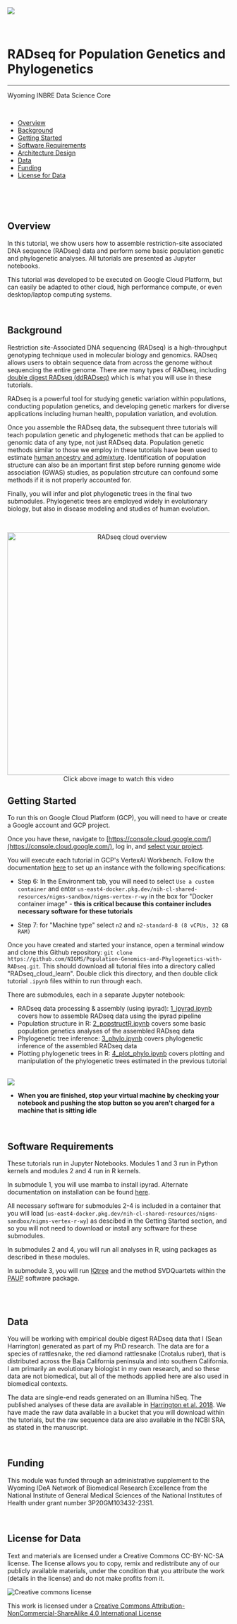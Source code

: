 <img src="images/anchor_graphic_WY.png"/>


<br>
<br>
<br>


# RADseq for Population Genetics and Phylogenetics
---------------------------------

Wyoming INBRE Data Science Core

<br>

+ [Overview](#overview)
+ [Background](#background)
+ [Getting Started](#getting-started)
+ [Software Requirements](#software-requirements)
+ [Architecture Design](#architecture-design)
+ [Data](#data)
+ [Funding](#funding)
+ [License for Data](#license-for-data)


<br>
<br>
<br>



## **Overview**


In this tutorial, we show users how to assemble restriction-site associated DNA sequence (RADseq) data and perform some basic population genetic and phylogenetic analyses. All tutorials are presented as Jupyter notebooks.


This tutorial was developed to be executed on Google Cloud Platform, but can easily be adapted to other cloud, high performance compute, or even desktop/laptop computing systems.


<br>


## **Background**

Restriction site-Associated DNA sequencing (RADseq) is a high-throughput genotyping technique used in molecular biology and genomics. RADseq allows users to obtain sequence data from across the genome without sequencing the entire genome. There are many types of RADseq, including [double digest RADseq (ddRADseq)](https://doi.org/10.1371/journal.pone.0037135) which is what you will use in these tutorials.

RADseq is a powerful tool for studying genetic variation within populations, conducting population genetics, and developing genetic markers for diverse applications including human health, population variation, and evolution. 

Once you assemble the RADseq data, the subsequent three tutorials will teach population genetic and phylogenetic methods that can be applied to genomic data of any type, not just RADseq data. Population genetic methods similar to those we employ in these tutorials have been used to estimate [human ancestry and admixture](https://www.science.org/doi/10.1126/science.1243518). Identification of population structure can also be an important first step before running genome wide association (GWAS) studies, as population strcuture can confound some methods if it is not properly accounted for.

Finally, you will infer and plot phylogenetic trees in the final two submodules. Phylogenetic trees are employed widely in evolutionary biology, but also in disease modeling and studies of human evolution.


<br>
<p align="center">
<a href="https://www.youtube.com/watch?v=-1WZE0CauBA&list=PLXaEJPtnQ4w7Vu7vqWbttBjUGrPp4Qa7b&index=4">
<img src="images/wy_video1.png" alt="RADseq cloud overview", width="550"/>
</a>
<br>
<span> Click above image to watch this video </span>
</p>



## **Getting Started**


To run this on Google Cloud Platform (GCP), you will need to have or create a Google account and GCP project.


Once you have these, navigate to [https://console.cloud.google.com/](https://console.cloud.google.com/), log in, and [select your project](https://github.com/STRIDES/NIHCloudLabGCP/blob/main/docs/open_project_extramural.md).


You will execute each tutorial in GCP's VertexAI Workbench. Follow the documentation [here](https://github.com/NIGMS/NIGMS-Sandbox/blob/main/docs/HowToCreateVertexAINotebooks.md#2-spin-up-instance-from-a-container) to set up an instance with the following specifications:

- Step 6: In the Environment tab, you will need to select `Use a custom container` and enter `us-east4-docker.pkg.dev/nih-cl-shared-resources/nigms-sandbox/nigms-vertex-r-wy` in the box for "Docker container image" - **this is critical because this container includes necessary software for these tutorials**

- Step 7: for "Machine type" select `n2` and `n2-standard-8 (8 vCPUs, 32 GB RAM)`

Once you have created and started your instance, open a terminal window and clone this Github repository: `git clone https://github.com/NIGMS/Population-Genomics-and-Phylogenetics-with-RADseq.git`. This should download all tutorial files into a directory called "RADseq_cloud_learn". Double click this directory, and then double click tutorial `.ipynb` files within to run through each.

There are submodules, each in a separate Jupyter notebook:

- RADseq data processing & assembly (using ipyrad): [1_ipyrad.ipynb](https://github.com/wyoibc/RADseq_cloud_learn/blob/master/1_ipyrad.ipynb) covers how to assemble RADseq data using the ipyrad pipeline
- Population structure in R: [2_popstructR.ipynb](https://github.com/wyoibc/RADseq_cloud_learn/blob/master/2_popstructR.ipynb) covers some basic population genetics analyses of the assembled RADseq data
- Phylogenetic tree inference: [3_phylo.ipynb](https://github.com/wyoibc/RADseq_cloud_learn/blob/master/3_phylo.ipynb) covers phylogenetic inference of the assembled RADseq data
- Plotting phylogenetic trees in R: [4_plot_phylo.ipynb](https://github.com/wyoibc/RADseq_cloud_learn/blob/master/4_plot_phylo.ipynb) covers plotting and manipulation of the phylogenetic trees estimated in the previous tutorial

<br>

<img src="images/WY_architecture.png"/>

<br>


* **When you are finished, stop your virtual machine by checking your notebook and pushing the stop button so you aren't charged for a machine that is sitting idle**


<br>

## **Software Requirements**

These tutorials run in Jupyter Notebooks. Modules 1 and 3 run in Python kernels and modules 2 and 4 run in R kernels.

In submodule 1, you will use mamba to install ipyrad. Alternate documentation on installation can be found [here](https://ipyrad.readthedocs.io/en/master/3-installation.html).

All necessary software for submodules 2-4 is included in a container that you will load (`us-east4-docker.pkg.dev/nih-cl-shared-resources/nigms-sandbox/nigms-vertex-r-wy`) as descibed in the Getting Started section, and so you will not need to download or install any software for these submodules. 

In submodules 2 and 4, you will run all analyses in R, using packages as described in these modules.

In submodule 3, you will run [IQtree](http://www.iqtree.org/) and the method SVDQuartets within the [PAUP](https://paup.phylosolutions.com/get-paup/) software package.

<br>




<br>

## **Data**


You will be working with empirical double digest RADseq data that I (Sean Harrington) generated as part of my PhD research. The data are for a species of rattlesnake, the red diamond rattlesnake (Crotalus ruber), that is distributed across the Baja California peninsula and into southern California. I am primarily an evolutionary biologist in my own research, and so these data are not biomedical, but all of the methods applied here are also used in biomedical contexts.

The data are single-end reads generated on an Illumina hiSeq. The published analyses of these data are available in [Harrington et al. 2018](https://onlinelibrary.wiley.com/doi/full/10.1111/jbi.13114). We have made the raw data available in a bucket that you will download within the tutorials, but the raw sequence data are also available in the NCBI SRA, as stated in the manuscript.



<br>


## **Funding**

This module was funded through an administrative supplement to the Wyoming IDeA Network of Biomedical Research Excellence from the National Institute of General Medical Sciences of the National Institutes of Health under grant number 3P20GM103432-23S1.




<br>

## **License for Data**



Text and materials are licensed under a Creative Commons CC-BY-NC-SA license. The license allows you to copy, remix and redistribute any of our publicly available materials, under the condition that you attribute the work (details in the license) and do not make profits from it.

![Creative commons license](https://i.creativecommons.org/l/by-nc-sa/4.0/88x31.png)

This work is licensed under a [Creative Commons Attribution-NonCommercial-ShareAlike 4.0 International License](http://creativecommons.org/licenses/by-nc-sa/4.0/)







<br>




